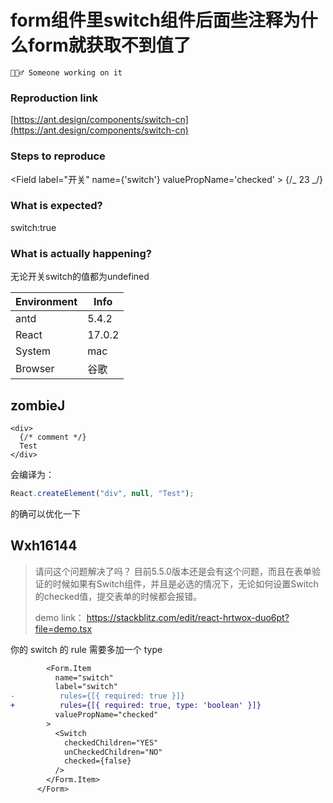 # form组件里switch组件后面些注释为什么form就获取不到值了

`👷🏻‍♂️ Someone working on it`

### Reproduction link

[https://ant.design/components/switch-cn](https://ant.design/components/switch-cn)

### Steps to reproduce

<Field
label="开关"
name={'switch'}
valuePropName='checked' >
<Switch /> {/_ 23 _/}
</Field>

### What is expected?

switch:true

### What is actually happening?

无论开关switch的值都为undefined

| Environment | Info   |
| ----------- | ------ |
| antd        | 5.4.2  |
| React       | 17.0.2 |
| System      | mac    |
| Browser     | 谷歌   |

<!-- generated by ant-design-issue-helper. DO NOT REMOVE -->

## zombieJ

```tsx
<div>
  {/* comment */}
  Test
</div>
```

会编译为：

```js
React.createElement("div", null, "Test");
```

的确可以优化一下

## Wxh16144

> 请问这个问题解决了吗？ 目前5.5.0版本还是会有这个问题，而且在表单验证的时候如果有Switch组件，并且是必选的情况下，无论如何设置Switch的checked值，提交表单的时候都会报错。
>
> demo link： https://stackblitz.com/edit/react-hrtwox-duo6pt?file=demo.tsx

你的 switch 的 rule 需要多加一个 type

```diff
        <Form.Item
          name="switch"
          label="switch"
-          rules={[{ required: true }]}
+          rules={[{ required: true, type: 'boolean' }]}
          valuePropName="checked"
        >
          <Switch
            checkedChildren="YES"
            unCheckedChildren="NO"
            checked={false}
          />
        </Form.Item>
      </Form>

```
